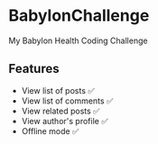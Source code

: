 # BabylonChallenge
My Babylon Health Coding Challenge

## Features

- View list of posts ✅
- View list of comments ✅
- View related posts ✅
- View author's profile ✅
- Offline mode ✅
